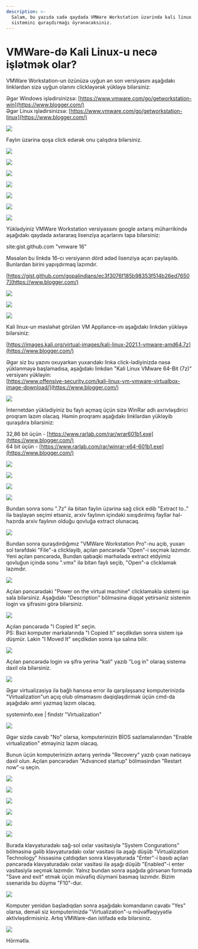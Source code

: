 ```yaml
---
description: >-
  Salam, bu yazıda sadə qaydada VMWare Workstation üzərində kali linux əməliyyat
  sistemini quraşdırmağı öyrənəcəksiniz.
---
```


# VMWare-də Kali Linux-u necə işlətmək olar?

 VMWare Workstation-un özünüzə uyğun ən son versiyasını aşağıdakı linklərdən sizə uyğun olanını clickləyərək yükləyə bilərsiniz: 

Əgər Windows işlədirsinizsə: [https://www.vmware.com/go/getworkstation-win](https://www.blogger.com/)  
Əgər Linux işlədirsinizsə: [https://www.vmware.com/go/getworkstation-linux](https://www.blogger.com/)

![](../.gitbook/assets/0%20%281%29.png)

 Faylın üzərinə qoşa click edərək onu çalışdıra bilərsiniz.

![](../.gitbook/assets/1%20%282%29.png)

![](../.gitbook/assets/2%20%281%29.png)

![](../.gitbook/assets/3.png)

![](../.gitbook/assets/4%20%282%29.png)

![](../.gitbook/assets/5.png)

![](../.gitbook/assets/6%20%282%29.png)

![](../.gitbook/assets/7%20%282%29.png)

Yüklədyiniz VMWare Workstation versiyassını google axtarış mühərrikində aşağıdakı qaydada axtararaq lisenziya açarlarını tapa bilərsiniz:

site:gist.github.com "vmware 16"

Məsələn bu linkdə 16-cı versiyanın dörd ədəd lisenziya açarı paylaşılıb. Bunlardan birini yapışdırmaq lazımdır.

[https://gist.github.com/gopalindians/ec3f3076f185b98353f514b26ed76507](https://www.blogger.com/)

![](../.gitbook/assets/8%20%281%29.png)

![](../.gitbook/assets/9%20%281%29.png)

![](../.gitbook/assets/10%20%282%29.png)

Kali linux-un məsləhət görülən VM Appliance-ını aşağıdakı linkdən yükləyə bilərsiniz:

[https://images.kali.org/virtual-images/kali-linux-2021.1-vmware-amd64.7z](https://www.blogger.com/) 

Əgər siz bu yazını oxuyarkən yuxarıdakı linkə click-lədiyinizdə nəsə yüklənməyə başlamadısa, aşağıdakı linkdən "Kali Linux VMware 64-Bit \(7z\)" versiyanı yükləyin:  
[https://www.offensive-security.com/kali-linux-vm-vmware-virtualbox-image-download/](https://www.blogger.com/)

![](../.gitbook/assets/11.png)

İnternetdən yüklədiyiniz bu faylı açmaq üçün sizə WinRar adlı axrivləşdirici proqram lazım olacaq. Həmin proqramı aşağıdakı linklərdən yükləyib quraşdıra bilərsiniz:

32,86 bit üçün - [https://www.rarlab.com/rar/wrar601b1.exe](https://www.blogger.com/)  
64 bit üçün - [https://www.rarlab.com/rar/winrar-x64-601b1.exe](https://www.blogger.com/)

![](../.gitbook/assets/12.png)

![](../.gitbook/assets/13%20%281%29.png)

![](../.gitbook/assets/14%20%282%29.png)

![](../.gitbook/assets/15.png)

Bundan sonra sonu ".7z" ilə bitən faylın üzərinə sağ click edib "Extract to.." ilə başlayan seçimi etsəniz, arxiv faylının içindəki sıxışdırılmış fayllar hal-hazırda arxiv faylının olduğu qovluğa extract olunacaq.

![](../.gitbook/assets/16%20%281%29.png)

Bundan sonra quraşdırdığımız "VMWare Workstation Pro"-nu açıb, yuxarı sol tərəfdəki "File"-a clickləyib, açılan pəncərədə "Open"-i seçmək lazımdır. Yeni açılan pəncərədə, Bundan qabaqki mərhələdə extract etdyimiz qovluğun içində sonu ".vmx" ilə bitən faylı seçib, "Open"-ə clickləmək lazımdır.

![](../.gitbook/assets/17%20%282%29.png)

Açılan pəncərədəki "Power on the virtual machine" clickləməklə sistemi işə sala bilərsiniz. Aşağıdakı "Description" bölməsinə diqqət yetirsəniz sistemin login və şifrəsini görə bilərsiniz.

![](../.gitbook/assets/18%20%281%29.png)

Açılan pəncərədə "I Copied It" seçin.  
PS: Bəzi komputer markalarında "I Copied It" seçdikdən sonra sistem işə düşmür. Lakin "I Moved It" seçdikdən sonra işə salına bilir.

![](../.gitbook/assets/19.png)

Açılan pəncərədə login və şifrə yerinə "kali" yazıb "Log in" olaraq sistemə daxil ola bilərsiniz.

![](../.gitbook/assets/20%20%281%29.png)

Əgər virtualizasiya ilə bağlı hansısa error ilə qarşılaşsanız komputerinizdə "Virtualization"un açıq olub olmamasını dəqiqləşdirmək üçün cmd-da aşağıdakı əmri yazmaq lazım olacaq.

systeminfo.exe \| findstr "Virtualization"

![](../.gitbook/assets/21%20%281%29.png)

Əgər sizdə cavab "No" olarsa, komputerinizin BİOS sazlamalarından "Enable virtualization" etməyiniz lazım olacaq. 

Bunun üçün komputerinizin axtarış yerində "Recovery" yazıb çıxan nəticəyə daxil olun. Açılan pəncərədən "Advanced startup" bölməsindən "Restart now"-u seçin.

![](../.gitbook/assets/22.png)

![](../.gitbook/assets/23.png)

![](../.gitbook/assets/24%20%281%29.png)

![](../.gitbook/assets/25%20%282%29.png)

![](../.gitbook/assets/26.png)

![](../.gitbook/assets/27.png)

Burada klavyaturadakı sağ-sol oxlar vasitəsiylə "System Congurations" bölməsinə gəlib klavyaturadakı oxlar vasitəsi ilə aşağı düşüb "Virtualization Technology" hissəsinə çatdıqdan sonra klavyaturada "Enter"-i basıb açılan pəncərədə klavyaturadakı oxlar vasitəsi ilə aşağı düşüb "Enabled"-i enter vasitəsiylə seçmək lazımdır. Yalnız bundan sonra aşağıda görsənən formada "Save and exit" etmək üçün müvafiq düyməni basmaq lazımdır. Bizim ssenaridə bu düymə "F10"-dur.

 

![](../.gitbook/assets/28%20%282%29.png)

Komputer yenidən başladıqdan sonra aşağıdakı komandanın cavabı "Yes" olarsa, deməli siz komputerinizdə "Virtualization"-u müvəffəqiyyətlə aktivləşdirmisiniz. Artıq VMWare-dən istifadə edə bilərsiniz.

![](../.gitbook/assets/21%20%281%29%20%281%29.png)

Hörmətlə.

